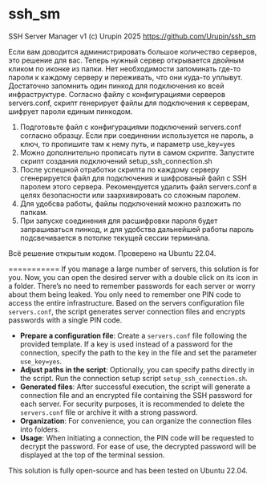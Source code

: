 # ssh_sm
SSH Server Manager v1
(c) Urupin 2025
https://github.com/Urupin/ssh_sm

Если вам доводится администрировать большое количество серверов, это решение для вас. Теперь нужный сервер открывается двойным кликом по иконке из папки. Нет необходимости запоминать где-то пароли к каждому серверу и переживать, что они куда-то уплывут. Достаточно запомнить один пинкод для подключения ко всей инфраструктуре.
Согласно файлу с конфигурациями серверов servers.conf, скрипт генерирует файлы для подключения к серверам, шифрует пароли единым пинкодом.
1. Подготовьте файл с конфигурациями подключений servers.conf согласно образцу. Если при соединении используется не пароль, а ключ, то пропишите там к нему путь, и параметр use_key=yes
2. Можно дополнительно прописать пути в самом скрипте. Запустите скрипт создания подключений setup_ssh_connection.sh
3. После успешной отработки скрипта по каждому серверу сгенерируется файл для подключения и шифрованый файл с SSH паролем этого сервера. Рекомендуется удалить файл servers.conf в целях безопасности или заархивировать со сложным паролем.
4. Для удобсва работы, файлы подключений можно разложить по папкам.
5. При запуске соединения для расшифровки пароля будет запрашиваться пинкод, и для удобства дальнейшей работы пароль подсвечивается в потолке текущей сессии терминала.

Всё решение открытым кодом. Проверено на Ubuntu 22.04.

===========
If you manage a large number of servers, this solution is for you. Now, you can open the desired server with a double click on its icon in a folder. There’s no need to remember passwords for each server or worry about them being leaked. You only need to remember one PIN code to access the entire infrastructure. Based on the servers configuration file `servers.conf`, the script generates server connection files and encrypts passwords with a single PIN code.

- **Prepare a configuration file**: Create a `servers.conf` file following the provided template. If a key is used instead of a password for the connection, specify the path to the key in the file and set the parameter `use_key=yes`.  
- **Adjust paths in the script**: Optionally, you can specify paths directly in the script. Run the connection setup script `setup_ssh_connection.sh`.  
- **Generated files**: After successful execution, the script will generate a connection file and an encrypted file containing the SSH password for each server. For security purposes, it is recommended to delete the `servers.conf` file or archive it with a strong password.  
- **Organization**: For convenience, you can organize the connection files into folders.  
- **Usage**: When initiating a connection, the PIN code will be requested to decrypt the password. For ease of use, the decrypted password will be displayed at the top of the terminal session.

This solution is fully open-source and has been tested on Ubuntu 22.04.
